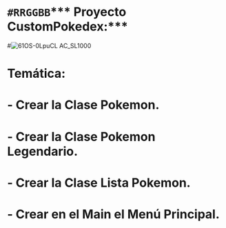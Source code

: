 # `#RRGGBB`*** Proyecto CustomPokedex:***
#![61OS-0LpuCL _AC_SL1000_](https://user-images.githubusercontent.com/126243239/233020521-a94a1acf-3e72-490b-a21c-e68e7c1f3ea0.jpg)
# **Temática:**
# - Crear la Clase Pokemon.
# - Crear la Clase Pokemon Legendario.
# - Crear la Clase Lista Pokemon.
# - Crear en el Main el Menú Principal.

